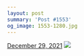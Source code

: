 ```yaml
---
layout: post
summary: 'Post #1553'
og_image: 1553-1280.jpg
---
```


<p>
  <time>
    <a href="/1553">December 29, 2021</a>
  </time>
  <a href="/1553">
    <img src="{{ site.assets_url }}/1553-640.jpg" srcset="{{ site.assets_url }}/1553-320.jpg 320w, {{ site.assets_url }}/1553-640.jpg 640w, {{ site.assets_url }}/1553-960.jpg 960w, {{ site.assets_url }}/1553-1280.jpg 1280w" sizes="(min-width: 700px) 50vw, calc(100vw - 2rem)" />
  </a>
</p>

